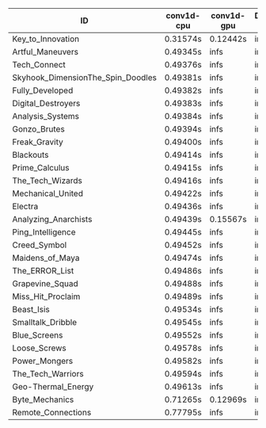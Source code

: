 |ID|conv1d-cpu|conv1d-gpu|DWSPConv2D-gpu|gemm-gpu|avg|
|-|-|-|-|-|-|
|Key_to_Innovation|0.31574s|0.12442s|infs|4.80433s|infs|
|Artful_Maneuvers|0.49345s|infs|infs|4.60131s|infs|
|Tech_Connect|0.49376s|infs|infs|4.60453s|infs|
|Skyhook_DimensionThe_Spin_Doodles|0.49381s|infs|infs|4.61378s|infs|
|Fully_Developed|0.49382s|infs|infs|4.60320s|infs|
|Digital_Destroyers|0.49383s|infs|infs|4.59521s|infs|
|Analysis_Systems|0.49384s|infs|infs|4.58915s|infs|
|Gonzo_Brutes|0.49394s|infs|infs|4.58582s|infs|
|Freak_Gravity|0.49400s|infs|infs|4.58896s|infs|
|Blackouts|0.49414s|infs|infs|4.59672s|infs|
|Prime_Calculus|0.49415s|infs|infs|4.61296s|infs|
|The_Tech_Wizards|0.49416s|infs|infs|4.61769s|infs|
|Mechanical_United|0.49422s|infs|infs|4.60059s|infs|
|Electra|0.49436s|infs|infs|4.61518s|infs|
|Analyzing_Anarchists|0.49439s|0.15567s|infs|4.62071s|infs|
|Ping_Intelligence|0.49445s|infs|infs|4.61977s|infs|
|Creed_Symbol|0.49452s|infs|infs|4.58253s|infs|
|Maidens_of_Maya|0.49474s|infs|infs|4.60011s|infs|
|The_ERROR_List|0.49486s|infs|infs|4.61243s|infs|
|Grapevine_Squad|0.49488s|infs|infs|4.59673s|infs|
|Miss_Hit_Proclaim|0.49489s|infs|infs|4.58640s|infs|
|Beast_Isis|0.49534s|infs|infs|4.58656s|infs|
|Smalltalk_Dribble|0.49545s|infs|infs|4.57665s|infs|
|Blue_Screens|0.49552s|infs|infs|4.59401s|infs|
|Loose_Screws|0.49578s|infs|infs|4.58755s|infs|
|Power_Mongers|0.49582s|infs|infs|4.59809s|infs|
|The_Tech_Warriors|0.49594s|infs|infs|4.62356s|infs|
|Geo-Thermal_Energy|0.49613s|infs|infs|4.60662s|infs|
|Byte_Mechanics|0.71265s|0.12969s|infs|4.58875s|infs|
|Remote_Connections|0.77795s|infs|infs|4.59887s|infs|
